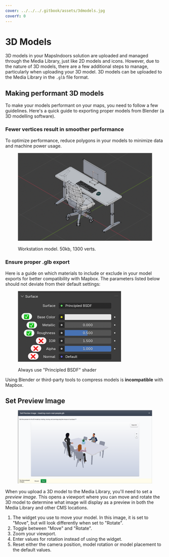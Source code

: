 ```yaml
---
cover: ../../../.gitbook/assets/3dmodels.jpg
coverY: 0
---
```


# 3D Models

3D models in your MapsIndoors solution are uploaded and managed through the Media Library, just like 2D models and icons. However, due to the nature of 3D models, there are a few additional steps to manage, particularly when uploading your 3D model. 3D models can be uploaded to the Media Library in the `.glb` file format.

## Making performant 3D models

To make your models performant on your maps, you need to follow a few guidelines. Here's a quick guide to exporting proper models from Blender (a 3D modelling software).

### Fewer vertices result in smoother performance

To optimize performance, reduce polygons in your models to minimize data and machine power usage.

<figure><img src="../../../.gitbook/assets/CleanShot 2025-07-10 at 11.08.31.png" alt=""><figcaption><p>Workstation model. 50kb, 1300 verts.</p></figcaption></figure>

### Ensure proper .glb export

Here is a guide on which materials to include or exclude in your model exports for better compatibility with Mapbox. The parameters listed below should not deviate from their default settings:

<figure><img src="../../../.gitbook/assets/CleanShot 2025-07-10 at 11.12.04 (1).png" alt=""><figcaption><p>Always use "Principled BSDF" shader</p></figcaption></figure>

Using Blender or third-party tools to compress models is **incompatible** with Mapbox.

## Set Preview Image​ <a href="#set-preview-image" id="set-preview-image"></a>

<figure><img src="../../../.gitbook/assets/CleanShot 2025-07-10 at 10.56.56.png" alt=""><figcaption></figcaption></figure>

When you upload a 3D model to the Media Library, you'll need to set a _preview image_. This opens a viewport where you can move and rotate the 3D model to determine what image will display as a preview in both the Media Library and other CMS locations.

1. The widget you use to move your model. In this image, it is set to "Move", but will look differently when set to "Rotate".
2. Toggle between "Move" and "Rotate".
3. Zoom your viewport.
4. Enter values for rotation instead of using the widget.
5. Reset either the camera position, model rotation or model placement to the default values.
